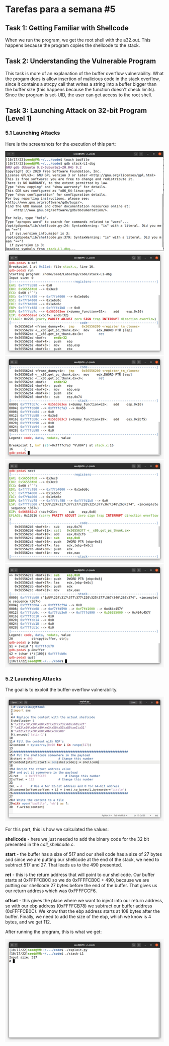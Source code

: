 # Tarefas para a semana #5

## Task 1: Getting Familiar with Shellcode

When we run the program, we get the root shell with the a32.out. This happens because the program copies the shellcode to the stack.

## Task 2: Understanding the Vulnerable Program

This task is more of an explanation of the buffer overflow vulnerability. What the progam does is allow insertion of malicious code in the stack overflow, since it contains a strcpy call that writes a string into a buffer bigger than the buffer size (this happens because the function doesn't check limits). Since the program is set-UID, the user can get access to the root shell.

## Task 3: Launching Attack on 32-bit Program (Level 1)

### 5.1 Launching Attacks
Here is the screenshots for the execution of this part:

![image-3.png](./image-3.png)
![image-4.png](./image-4.png)
![image-5.png](./image-5.png)
![image-6.png](./image-6.png)
![image-7.png](./image-7.png)

### 5.2 Launching Attacks
The goal is to exploit the buffer-overflow vulnerability.

![image-8.png](./image-8.png) 

For this part, this is how we calculated the values:

**shellcode** - here we just needed to add the binary code for the 32 bit presented in the *call_shellcode.c*. <br>

**start** - the buffer has a size of 517 and our shell code has a size of 27 bytes and since we are putting our shellcode at the end of the stack, we need to subtract 517 and 27. That leads us to the 490 presented. <br>

**ret** - this is the return address that will point to our shellcode. Our buffer starts at 0xFFFFCB0C so we do 0xFFFFCB0C + 490, because we are putting our shellcode 27 bytes before the end of the buffer. That gives us our return address which was 0xFFFFCCF6. <br>

**offset** - this gives the place where we want to inject into our return address, so with our ebp address (0xFFFFCB78) we subtract our buffer address (0xFFFFCB0C). We know that the ebp address starts at 108 bytes after the buffer. Finally, we need to add the size of the ebp, which we know is 4 bytes, and we get 112. <br>

After running the program, this is what we get:

![image-9.png](./image-9.png) 
